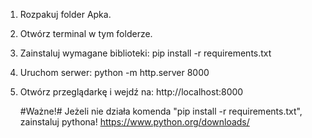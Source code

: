 1. Rozpakuj folder Apka.
2. Otwórz terminal w tym folderze.
3. Zainstaluj wymagane biblioteki:
   pip install -r requirements.txt
4. Uruchom serwer:
   python -m http.server 8000
5. Otwórz przeglądarkę i wejdź na:
   http://localhost:8000

   #Ważne!#
   Jeżeli nie działa komenda "pip install -r requirements.txt", zainstaluj pythona!
   https://www.python.org/downloads/